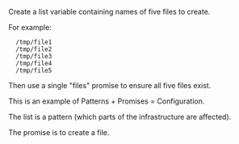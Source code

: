 Create a list variable containing names of five files to create.

For example:

      /tmp/file1
      /tmp/file2
      /tmp/file3
      /tmp/file4
      /tmp/file5

Then use a single "files" promise to ensure all five files exist.

This is an example of Patterns + Promises = Configuration.

The list is a pattern (which parts of the infrastructure are affected).

The promise is to create a file.
